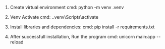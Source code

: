 1. Create virtual environment 
cmd: python -m venv .venv

2. Venv Activate
cmd: .\.venv\Scripts\activate

3. Install libraries and dependencies:
cmd: pip install -r requirements.txt

4. After successfull installation, Run the program 
cmd: unicorn main:app --reload
